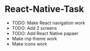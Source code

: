 # React-Native-Task



- TODO: Make React navigation work
- TODO: Add 2 screens
- TODO: Add React Native papaer
- Make rnp theme work
- Make icons work


